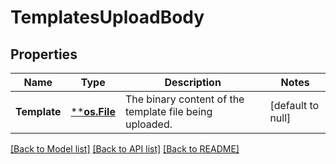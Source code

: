 # TemplatesUploadBody

## Properties
Name | Type | Description | Notes
------------ | ------------- | ------------- | -------------
**Template** | [****os.File**](*os.File.md) | The binary content of the template file being uploaded. | [default to null]

[[Back to Model list]](../README.md#documentation-for-models) [[Back to API list]](../README.md#documentation-for-api-endpoints) [[Back to README]](../README.md)

